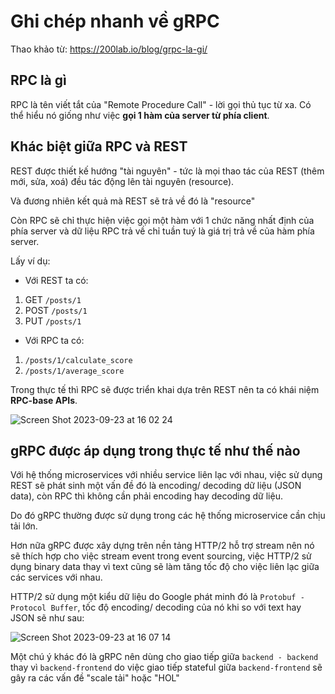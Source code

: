 # Ghi chép nhanh về gRPC

Thao khảo từ: <https://200lab.io/blog/grpc-la-gi/>

## RPC là gì

RPC là tên viết tắt của "Remote Procedure Call" - lời gọi thủ tục từ xa. Có thể hiểu nó giống như việc **gọi 1 hàm của server từ phía client**.

## Khác biệt giữa RPC và REST

REST được thiết kế hướng "tài nguyên" - tức là mọi thao tác của REST (thêm mới, sửa, xoá) đều tác động lên tài nguyên (resource).

Và đương nhiên kết quả mà REST sẽ trả về đó là "resource"

Còn RPC sẽ chỉ thực hiện việc gọi một hàm với 1 chức năng nhất định của phía server và dữ liệu RPC trả về chỉ tuần tuý là giá trị trả về của hàm phía server.

Lấy ví dụ:

- Với REST ta có:

1. GET `/posts/1`
2. POST `/posts/1`
3. PUT `/posts/1`

- Với RPC ta có:

1. `/posts/1/calculate_score`
2. `/posts/1/average_score`

Trong thực tế thì RPC sẽ được triển khai dựa trên REST nên ta có khái niệm **RPC-base APIs**.

![Screen Shot 2023-09-23 at 16 02 24](https://github.com/tuananhhedspibk/DDD-Modeling/assets/15076665/ac2567e6-f17c-4de4-986a-c4c07855a780)

## gRPC được áp dụng trong thực tế như thế nào

Với hệ thống microservices với nhiều service liên lạc với nhau, việc sử dụng REST sẽ phát sinh một vấn đề đó là encoding/ decoding dữ liệu (JSON data), còn RPC thì không cần phải encoding hay decoding dữ liệu.

Do đó gRPC thường được sử dụng trong các hệ thống microservice cần chịu tải lớn.

Hơn nữa gRPC được xây dựng trên nền tảng HTTP/2 hỗ trợ stream nên nó sẽ thích hợp cho việc stream event trong event sourcing, việc HTTP/2 sử dụng binary data thay vì text cũng sẽ làm tăng tốc độ cho việc liên lạc giữa các services với nhau.

HTTP/2 sử dụng một kiểu dữ liệu do Google phát minh đó là `Protobuf - Protocol Buffer`, tốc độ encoding/ decoding của nó khi so với text hay JSON sẽ như sau:

![Screen Shot 2023-09-23 at 16 07 14](https://github.com/tuananhhedspibk/DDD-Modeling/assets/15076665/2600ac80-975d-47f4-9fd0-626dc07f62e1)

Một chú ý khác đó là gRPC nên dùng cho giao tiếp giữa `backend - backend` thay vì `backend-frontend` do việc giao tiếp stateful giữa `backend-frontend` sẽ gây ra các vấn đề "scale tải" hoặc "HOL"
